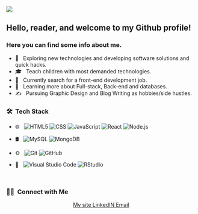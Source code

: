 <img src="https://i.postimg.cc/sXF6xtKV/kramered.jpg"/>

<h2>Hello, reader, and welcome to my Github profile!</h2>

<h3>Here you can find some info about me.</h3>

- 🤔 &nbsp; Exploring new technologies and developing software solutions and quick hacks.
- 🎓 &nbsp; Teach children with most demanded technologies.
- 💼 &nbsp; Currently search for a front-end development job.
- 🌱 &nbsp; Learning more about Full-stack, Back-end and databases.
- ✍️ &nbsp; Pursuing Graphic Design and Blog Writing as hobbies/side hustles.

<h3> 🛠 &nbsp;Tech Stack</h3>

- 🌐 &nbsp;
  ![HTML5](https://img.shields.io/badge/-HTML5-333333?style=flat&logo=HTML5)
  ![CSS](https://img.shields.io/badge/-CSS-333333?style=flat&logo=CSS3&logoColor=1572B6)
  ![JavaScript](https://img.shields.io/badge/-JavaScript-333333?style=flat&logo=javascript)
  ![React](https://img.shields.io/badge/-React-333333?style=flat&logo=react)
  ![Node.js](https://img.shields.io/badge/-Node.js-333333?style=flat&logo=node.js)
  
- 🛢 &nbsp;
  ![MySQL](https://img.shields.io/badge/-MySQL-333333?style=flat&logo=mysql)
  ![MongoDB](https://img.shields.io/badge/-MongoDB-333333?style=flat&logo=mongodb)
  
- ⚙️ &nbsp;
  ![Git](https://img.shields.io/badge/-Git-333333?style=flat&logo=git)
  ![GitHub](https://img.shields.io/badge/-GitHub-333333?style=flat&logo=github)
  
- 🔧 &nbsp;
  ![Visual Studio Code](https://img.shields.io/badge/-Visual%20Studio%20Code-333333?style=flat&logo=visual-studio-code&logoColor=007ACC)
  ![RStudio](https://img.shields.io/badge/-RStudio-333333?style=flat&logo=rstudio)

<br/>

<h3> 🤝🏻 &nbsp;Connect with Me </h3>

<p align="center">
<a href="https://kramer-ed.vercel.app/" margin="50px">My site     </a>
<a href="https://www.linkedin.com/in/ed-kramer-bb0811234/">LinkedIN      </a>
<a href="mailto:kramer.ed.99@gmail.com">Email</a>
</p>
